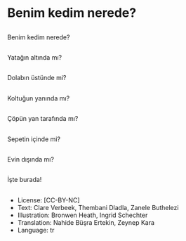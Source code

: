 # Benim kedim nerede?

##
Benim kedim nerede?

##
Yatağın altında mı?

##
Dolabın üstünde mi?

##
Koltuğun yanında mı?

##
Çöpün yan tarafında mı?

##
Sepetin içinde mi?

##
Evin dışında mı?

##
İşte burada!

##
* License: [CC-BY-NC]
* Text: Clare Verbeek, Thembani Dladla, Zanele Buthelezi
* Illustration: Bronwen Heath, Ingrid Schechter
* Translation: Nahide Büşra Ertekin, Zeynep Kara
* Language: tr
